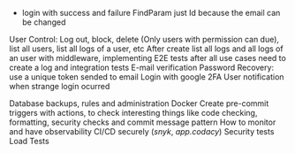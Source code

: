 - login  with success and failure
FindParam just Id because the email can be changed

User Control: Log out, block, delete (Only users with permission can due), list all users, list all logs of a user, etc
After create list all logs and all logs of an user with middleware, implementing E2E tests after all use cases need to create a log and integration tests
E-mail verification
Password Recovery: use a unique token sended to email
Login with google
2FA
User notification when strange login ocurred

Database backups, rules and administration
Docker
Create pre-commit triggers with actions, to check interesting things like code checking, formatting, security checks and commit message pattern
How to monitor and have observability
CI/CD securely (_snyk_, _app.codacy_)
Security tests
Load Tests
